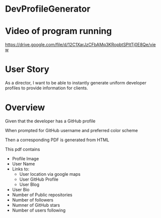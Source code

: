 # DevProfileGenerator

# Video of program running
https://drive.google.com/file/d/12C1XarJzCFbAMq3KRopbtSPltTj0E8Qe/view

# User Story

As a director, I want to be able to instantly generate uniform developer profiles to provide information for clients.

# Overview

Given that the developer has a GitHub profile

When prompted for GitHub username and preferred color scheme

Then a corresponding PDF is generated from HTML

This pdf contains
- Profile Image
- User Name
- Links to:
    - User location via google maps
    - User GitHub Profile
    - User Blog
- User Bio
- Number of Public repositories
- Number of followers
- Numner of GitHub stars
- Number of users following 